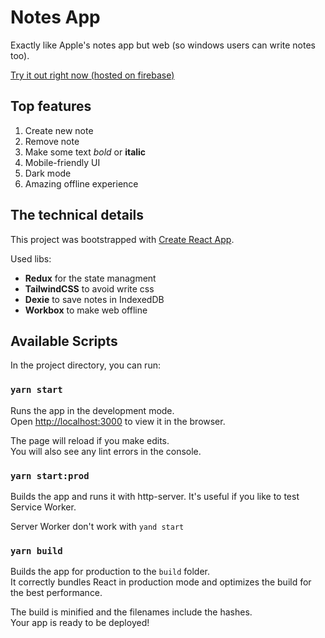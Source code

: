 # Notes App

Exactly like Apple's notes app but web (so windows users can write notes too).

[Try it out right now (hosted on firebase)](https://notes-app-29c2d.web.app)

## Top features

1. Create new note
2. Remove note
3. Make some text *bold* or **italic**
4. Mobile-friendly UI
5. Dark mode
6. Amazing offline experience

## The technical details

This project was bootstrapped with [Create React App](https://github.com/facebook/create-react-app).

Used libs:

- **Redux** for the state managment
- **TailwindCSS** to avoid write css
- **Dexie** to save notes in IndexedDB
- **Workbox** to make web offline

## Available Scripts

In the project directory, you can run:

### `yarn start`

Runs the app in the development mode.\
Open [http://localhost:3000](http://localhost:3000) to view it in the browser.

The page will reload if you make edits.\
You will also see any lint errors in the console.

### `yarn start:prod`

Builds the app and runs it with http-server.
It's useful if you like to test Service Worker.

Server Worker don't work with `yand start`

### `yarn build`

Builds the app for production to the `build` folder.\
It correctly bundles React in production mode and optimizes the build for the best performance.

The build is minified and the filenames include the hashes.\
Your app is ready to be deployed!
